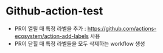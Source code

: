 # Github-action-test
- PR이 열릴 때 특정 라벨을 추가 : https://github.com/actions-ecosystem/action-add-labels 사용
- PR이 닫힐 때 특정 라벨들을 모두 삭제하는 workflow 생성